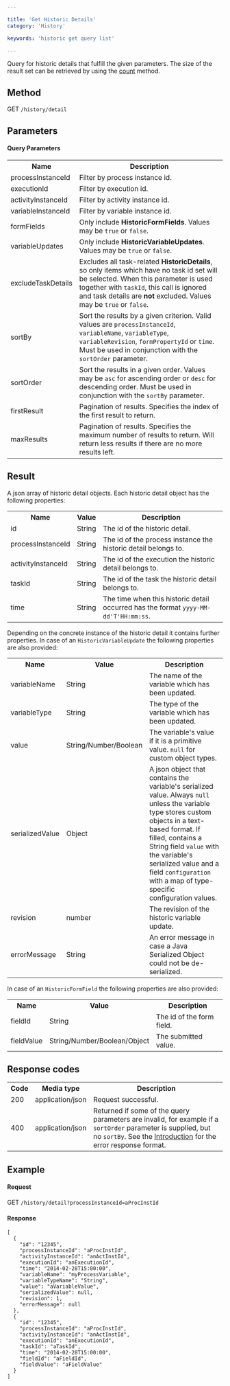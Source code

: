 ```yaml
---

title: 'Get Historic Details'
category: 'History'

keywords: 'historic get query list'

---
```



Query for historic details that fulfill the given parameters. 
The size of the result set can be retrieved by using the [count](ref:#history-get-historic-details-count) method.


Method
------

GET `/history/detail`


Parameters
----------  
  
#### Query Parameters

<table class="table table-striped">
  <tr>
    <th>Name</th>
    <th>Description</th>
  </tr>
  <tr>
    <td>processInstanceId</td>
    <td>Filter by process instance id.</td>
  </tr>
  <tr>
    <td>executionId</td>
    <td>Filter by execution id.</td>
  </tr>
  <tr>
    <td>activityInstanceId</td>
    <td>Filter by activity instance id.</td>
  </tr>
  <tr>
    <td>variableInstanceId</td>
    <td>Filter by variable instance id.</td>
  </tr>
  <tr>
    <td>formFields</td>
    <td>Only include <strong>HistoricFormFields</strong>. Values may be <code>true</code> or <code>false</code>.</td>
  </tr>
  <tr>
    <td>variableUpdates</td>
    <td>Only include <strong>HistoricVariableUpdates</strong>. Values may be <code>true</code> or <code>false</code>.</td>
  </tr>
  <tr>
    <td>excludeTaskDetails</td>
    <td>Excludes all task-related <strong>HistoricDetails</strong>, so only items which have no task id set will be selected. When this parameter is used together with <code>taskId</code>, this call is ignored and task details are <strong>not</strong> excluded. Values may be <code>true</code> or <code>false</code>.</td>
  </tr>
  <tr>
    <td>sortBy</td>
    <td>Sort the results by a given criterion. Valid values are <code>processInstanceId</code>, <code>variableName</code>, <code>variableType</code>, <code>variableRevision</code>, <code>formPropertyId</code> or <code>time</code>.
    Must be used in conjunction with the <code>sortOrder</code> parameter.</td>
  </tr>
  <tr>
    <td>sortOrder</td>
    <td>Sort the results in a given order. Values may be <code>asc</code> for ascending order or <code>desc</code> for descending order.
    Must be used in conjunction with the <code>sortBy</code> parameter.</td>
  </tr>
  <tr>
    <td>firstResult</td>
    <td>Pagination of results. Specifies the index of the first result to return.</td>
  </tr>
  <tr>
    <td>maxResults</td>
    <td>Pagination of results. Specifies the maximum number of results to return. Will return less results if there are no more results left.</td>
  </tr>
</table>


Result
------

A json array of historic detail objects.
Each historic detail object has the following properties:

<table class="table table-striped">
  <tr>
    <th>Name</th>
    <th>Value</th>
    <th>Description</th>
  </tr>
  <tr>
    <td>id</td>
    <td>String</td>
    <td>The id of the historic detail.</td>
  </tr>
  <tr>
    <td>processInstanceId</td>
    <td>String</td>
    <td>The id of the process instance the historic detail belongs to.</td>
  </tr>
  <tr>
    <td>activityInstanceId</td>
    <td>String</td>
    <td>The id of the execution the historic detail belongs to.</td>
  </tr>
  <tr>
    <td>taskId</td>
    <td>String</td>
    <td>The id of the task the historic detail belongs to.</td>
  </tr>
  <tr>
    <td>time</td>
    <td>String</td>
    <td>The time when this historic detail occurred has the format <code>yyyy-MM-dd'T'HH:mm:ss</code>.</td>
  </tr>
</table>

Depending on the concrete instance of the historic detail it contains further properties. In case of an <code>HistoricVariableUpdate</code> the following properties are also provided:

<table class="table table-striped">
  <tr>
    <th>Name</th>
    <th>Value</th>
    <th>Description</th>
  </tr>
  <tr>
    <td>variableName</td>
    <td>String</td>
    <td>The name of the variable which has been updated.</td>
  </tr>
  <tr>
    <td>variableType</td>
    <td>String</td>
    <td>The type of the variable which has been updated.</td>
  </tr>
  <tr>
    <td>value</td>
    <td>String/Number/Boolean</td>
    <td>The variable's value if it is a primitive value. 
    <code>null</code> for custom object types.</td>
    <!-- TODO: ref variable docs here -->
  </tr>
  <tr>
    <td>serializedValue</td>
    <td>Object</td>
    <td>A json object that contains the variable's serialized value.
    Always <code>null</code> unless the variable type stores custom objects in a text-based format. If filled, contains a String field <code>value</code> with the variable's serialized value and a field <code>configuration</code> with a map of type-specific configuration values.</td>
    <!-- TODO: ref variable docs here -->
  </tr>
  <tr>
    <td>revision</td>
    <td>number</td>
    <td>The revision of the historic variable update.</td>
  </tr>
  <tr>
    <td>errorMessage</td>
    <td>String</td>
    <td>An error message in case a Java Serialized Object could not be de-serialized.</td>
  </tr>
</table>

In case of an <code>HistoricFormField</code> the following properties are also provided:

<table class="table table-striped">
  <tr>
    <th>Name</th>
    <th>Value</th>
    <th>Description</th>
  </tr>
  <tr>
    <td>fieldId</td>
    <td>String</td>
    <td>The id of the form field.</td>
  </tr>
  <tr>
    <td>fieldValue</td>
    <td>String/Number/Boolean/Object</td>
    <td>The submitted value.</td>
  </tr>
</table>

Response codes
--------------  

<table class="table table-striped">
  <tr>
    <th>Code</th>
    <th>Media type</th>
    <th>Description</th>
  </tr>
  <tr>
    <td>200</td>
    <td>application/json</td>
    <td>Request successful.</td>
  </tr>
  <tr>
    <td>400</td>
    <td>application/json</td>
    <td>Returned if some of the query parameters are invalid, for example if a <code>sortOrder</code> parameter is supplied, but no <code>sortBy</code>. See the <a href="ref:#overview-introduction">Introduction</a> for the error response format.</td>
  </tr>
</table>


Example
-------

#### Request

GET `/history/detail?processInstanceId=aProcInstId`
  
#### Response

    [
      {
        "id": "12345",
        "processInstanceId": "aProcInstId",
        "activityInstanceId": "anActInstId",
        "executionId": "anExecutionId",
        "time": "2014-02-28T15:00:00",
        "variableName": "myProcessVariable",
        "variableTypeName": "String",
        "value": "aVariableValue",
        "serializedValue": null,
        "revision": 1,
        "errorMessage": null
      },
      {
        "id": "12345",
        "processInstanceId": "aProcInstId",
        "activityInstanceId": "anActInstId",
        "executionId": "anExecutionId",
        "taskId": "aTaskId",
        "time": "2014-02-28T15:00:00",
        "fieldId": "aFieldId",
        "fieldValue": "aFieldValue"
      }
    ]
